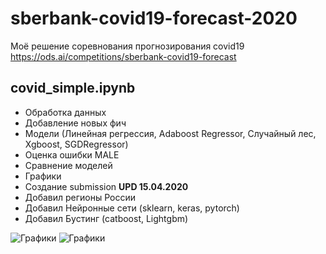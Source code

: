 # sberbank-covid19-forecast-2020
Моё решение соревнования прогнозирования covid19 https://ods.ai/competitions/sberbank-covid19-forecast

## covid_simple.ipynb
- Обработка данных
- Добавление новых фич
- Модели (Линейная регрессия, Adaboost Regressor, Случайный лес, Xgboost, SGDRegressor)
- Оценка ошибки MALE
- Сравнение моделей
- Графики
- Создание submission
**UPD 15.04.2020**
- Добавил регионы России
- Добавил Нейронные сети (sklearn, keras, pytorch)
- Добавил Бустинг (catboost, Lightgbm)

![Графики](https://github.com/vlomme/sberbank-covid19-forecast-2020/blob/master/1.jpg)
![Графики](https://github.com/vlomme/sberbank-covid19-forecast-2020/blob/master/2.jpg)
